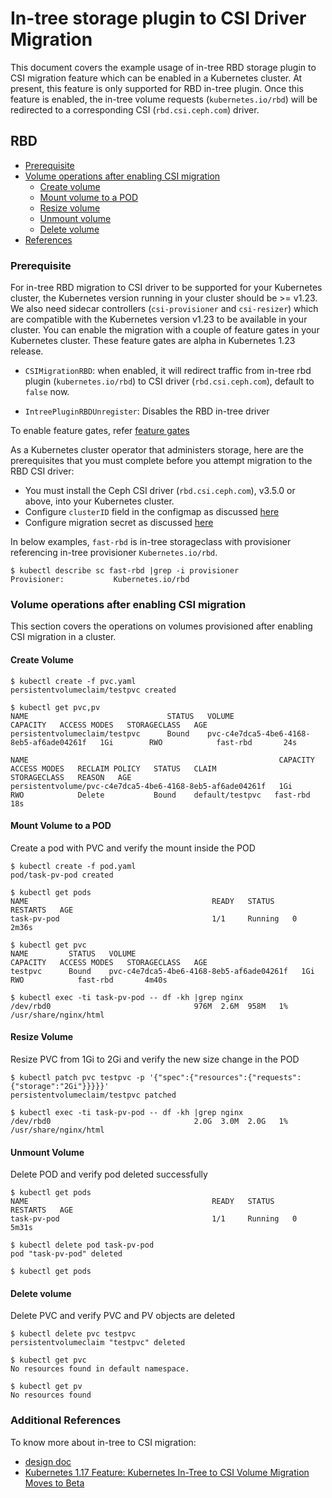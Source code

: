 # In-tree storage plugin to CSI Driver Migration

This document covers the example usage of in-tree RBD storage plugin to CSI
migration feature which can be enabled in a Kubernetes cluster. At present, this
feature is only supported for RBD in-tree plugin. Once this feature is enabled,
the in-tree volume requests (`kubernetes.io/rbd`) will be redirected to a
corresponding CSI (`rbd.csi.ceph.com`) driver.

## RBD

- [Prerequisite](#prerequisite)
- [Volume operations after enabling CSI migration](#volume-operations-after-enabling-csi-migration)
  - [Create volume](#create-volume)
  - [Mount volume to a POD](#mount-volume-to-a-pod)
  - [Resize volume](#resize-volume)
  - [Unmount volume](#unmount-volume)
  - [Delete volume](#delete-volume)
- [References](#additional-references)

### Prerequisite

For in-tree RBD migration to CSI driver to be supported for your Kubernetes
cluster, the Kubernetes version running in your cluster should be >= v1.23. We
also need sidecar controllers (`csi-provisioner` and `csi-resizer`) which are
compatible with the Kubernetes version v1.23 to be available in your cluster.
You can enable the migration with a couple of feature gates in your Kubernetes
cluster. These feature gates are alpha in Kubernetes 1.23 release.

- `CSIMigrationRBD`: when enabled, it will redirect traffic from in-tree rbd
  plugin (`kubernetes.io/rbd`) to CSI driver (`rbd.csi.ceph.com`), default
  to `false` now.

- `IntreePluginRBDUnregister`: Disables the RBD in-tree driver

To enable feature gates, refer [feature gates](https://kubernetes.io/docs/reference/command-line-tools-reference/feature-gates/)

As a Kubernetes cluster operator that administers storage, here are the
prerequisites that you must complete before you attempt migration to the RBD CSI
driver:

- You must install the Ceph CSI driver (`rbd.csi.ceph.com`), v3.5.0 or above,
  into your Kubernetes cluster.
- Configure `clusterID` field in the configmap as
  discussed [here](https://github.com/ceph/ceph-csi/blob/devel/docs/design/proposals/intree-migrate.md#clusterid-field-in-the-migration-request)
- Configure migration secret as
  discussed [here](https://github.com/ceph/ceph-csi/blob/devel/docs/design/proposals/intree-migrate.md#migration-secret-for-csi-operations)

In below examples, `fast-rbd` is in-tree storageclass with provisioner
referencing in-tree provisioner `Kubernetes.io/rbd`.

```console
$ kubectl describe sc fast-rbd |grep -i provisioner
Provisioner:           Kubernetes.io/rbd
```

### Volume operations after enabling CSI migration

This section covers the operations on volumes provisioned after enabling CSI
migration in a cluster.

#### Create Volume

``` console
$ kubectl create -f pvc.yaml
persistentvolumeclaim/testpvc created

$ kubectl get pvc,pv
NAME                               STATUS   VOLUME                                     CAPACITY   ACCESS MODES   STORAGECLASS   AGE
persistentvolumeclaim/testpvc      Bound    pvc-c4e7dca5-4be6-4168-8eb5-af6ade04261f   1Gi        RWO            fast-rbd       24s

NAME                                                        CAPACITY   ACCESS MODES   RECLAIM POLICY   STATUS   CLAIM             STORAGECLASS   REASON   AGE
persistentvolume/pvc-c4e7dca5-4be6-4168-8eb5-af6ade04261f   1Gi        RWO            Delete           Bound    default/testpvc   fast-rbd                18s
```

#### Mount Volume to a POD

Create a pod with PVC and verify the mount inside the POD

```console
$ kubectl create -f pod.yaml
pod/task-pv-pod created

$ kubectl get pods
NAME                                         READY   STATUS    RESTARTS   AGE
task-pv-pod                                  1/1     Running   0          2m36s

$ kubectl get pvc
NAME         STATUS   VOLUME                                     CAPACITY   ACCESS MODES   STORAGECLASS   AGE
testpvc      Bound    pvc-c4e7dca5-4be6-4168-8eb5-af6ade04261f   1Gi        RWO            fast-rbd       4m40s

$ kubectl exec -ti task-pv-pod -- df -kh |grep nginx
/dev/rbd0                                976M  2.6M  958M   1% /usr/share/nginx/html
```

#### Resize Volume

Resize PVC from 1Gi to 2Gi and verify the new size change in the POD

```console
$ kubectl patch pvc testpvc -p '{"spec":{"resources":{"requests":{"storage":"2Gi"}}}}}'
persistentvolumeclaim/testpvc patched

$ kubectl exec -ti task-pv-pod -- df -kh |grep nginx
/dev/rbd0                                2.0G  3.0M  2.0G   1% /usr/share/nginx/html
```

#### Unmount Volume

Delete POD and verify pod deleted successfully

```console
$ kubectl get pods
NAME                                         READY   STATUS    RESTARTS   AGE
task-pv-pod                                  1/1     Running   0          5m31s

$ kubectl delete pod task-pv-pod
pod "task-pv-pod" deleted

$ kubectl get pods
```

#### Delete volume

Delete PVC and verify PVC and PV objects are deleted

```console
$ kubectl delete pvc testpvc
persistentvolumeclaim "testpvc" deleted

$ kubectl get pvc
No resources found in default namespace.

$ kubectl get pv
No resources found
```

### Additional References

To know more about in-tree to CSI migration:

- [design doc](./design/proposals/intree-migrate.md)
- [Kubernetes 1.17 Feature: Kubernetes In-Tree to CSI Volume Migration Moves to Beta](https://Kubernetes.io/blog/2019/12/09/Kubernetes-1-17-feature-csi-migration-beta/)


